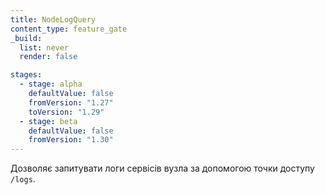 ```yaml
---
title: NodeLogQuery
content_type: feature_gate
_build:
  list: never
  render: false

stages:
  - stage: alpha 
    defaultValue: false
    fromVersion: "1.27"
    toVersion: "1.29"
  - stage: beta
    defaultValue: false
    fromVersion: "1.30"
---
```

Дозволяє запитувати логи сервісів вузла за допомогою точки доступу `/logs`.

